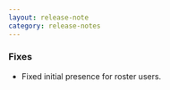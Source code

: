 ```yaml
---
layout: release-note
category: release-notes
---
```


### Fixes

- Fixed initial presence for roster users.
